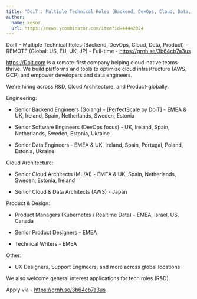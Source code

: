```yaml
---
title: "DoiT : Multiple Technical Roles (Backend, DevOps, Cloud, Data, Product)"
author:
  name: kesor
  url: https://news.ycombinator.com/item?id=44442024
---
```

DoiT - Multiple Technical Roles (Backend, DevOps, Cloud, Data, Product) - REMOTE (Global: US, EU, UK, JP) - Full-time - <a href="https:&#x2F;&#x2F;grnh.se&#x2F;3b64cb7a3us" rel="nofollow">https:&#x2F;&#x2F;grnh.se&#x2F;3b64cb7a3us</a>

<a href="https:&#x2F;&#x2F;Doit.com" rel="nofollow">https:&#x2F;&#x2F;Doit.com</a> is a remote-first company helping cloud-native teams thrive. We build platforms and tools to optimize cloud infrastructure (AWS, GCP) and empower developers and data engineers.

We&#x27;re hiring across R&amp;D, Cloud Architecture, and Product-globally.

Engineering:

- Senior Backend Engineers (Golang) - [PerfectScale by DoiT] - EMEA &amp; UK, Ireland, Spain, Netherlands, Sweden, Estonia

- Senior Software Engineers (DevOps focus) - UK, Ireland, Spain, Netherlands, Sweden, Estonia, Ukraine

- Senior Data Engineers - EMEA &amp; UK, Ireland, Spain, Portugal, Poland, Estonia, Ukraine

Cloud Architecture:

- Senior Cloud Architects (ML&#x2F;AI) - EMEA &amp; UK, Spain, Netherlands, Sweden, Estonia, Ireland

- Senior Cloud &amp; Data Architects (AWS) - Japan

Product &amp; Design:

- Product Managers (Kubernetes &#x2F; Realtime Data) - EMEA, Israel, US, Canada

- Senior Product Designers - EMEA

- Technical Writers - EMEA

Other:

- UX Designers, Support Engineers, and more across global locations

We also welcome general interest applications for tech roles (R&amp;D).

Apply via - <a href="https:&#x2F;&#x2F;grnh.se&#x2F;3b64cb7a3us" rel="nofollow">https:&#x2F;&#x2F;grnh.se&#x2F;3b64cb7a3us</a>
<JobApplication />
